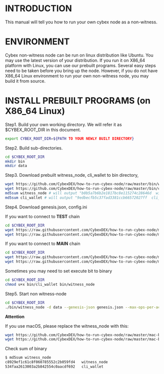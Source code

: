INTRODUCTION
=======
This manual will tell you how to run your own cybex node as a non-witness.

ENVIRONMENT
======
Cybex non-witness node can be run on linux distribution like Ubuntu. You may use the latest version of your distribution.
If you run it on X86_64 platform with Linux, you can use our prebuilt programs. Several easy steps need to be taken before you bring up the node.
However, if you do not have X86_64 Linux environment to run your own non-witness node, you may build it from source.

INSTALL PREBUILT PROGRAMS (on X86_64 Linux)
======
Step1. Build your own working directory. We will refer it as $CYBEX_ROOT_DIR in this document.
```Bash
export CYBEX_ROOT_DIR=${PATH TO YOUR NEWLY BUILT DIRECTORY}
```

Step2. Build sub-directories.
```Bash
cd $CYBEX_ROOT_DIR
mkdir bin
mkdir data
```
Step3. Download prebuilt witness_node, cli_wallet to bin directory, 
```Bash
wget https://github.com/CybexDEX/how-to-run-cybex-node/raw/master/bin/witness_node -O bin/witness_node
wget https://github.com/CybexDEX/how-to-run-cybex-node/raw/master/bin/cli_wallet -O bin/cli_wallet
md5sum witness_node # will output "b0b5a7b6b2e1817bc8e115274c28646d  witness_node"
md5sum cli_wallet # will output "9edbecfb5c37fad3381ccb66572027ff  cli_wallet"
```

Step4. Download genesis.json, config.ini

If you want to connect to **TEST** chain
```Bash
cd $CYBEX_ROOT_DIR
wget https://raw.githubusercontent.com/CybexDEX/how-to-run-cybex-node/master/testchain/genesis.json -O genesis.json
wget https://raw.githubusercontent.com/CybexDEX/how-to-run-cybex-node/master/testchain/config.ini -O data/config.ini
```

If you want to connect to **MAIN** chain
```Bash
cd $CYBEX_ROOT_DIR
wget https://raw.githubusercontent.com/CybexDEX/how-to-run-cybex-node/master/mainchain/genesis.json -O genesis.json
wget https://raw.githubusercontent.com/CybexDEX/how-to-run-cybex-node/master/mainchain/config.ini -O data/config.ini
```

Sometimes you may need to set execute bit to binary
```Bash
cd $CYBEX_ROOT_DIR
chmod u+x bin/cli_wallet bin/witness_node
```

Step5. Start non witness-node
```Bash
cd $CYBEX_ROOT_DIR
./bin/witness_node -d data --genesis-json genesis.json --max-ops-per-account 500 --resync-blockchain --replay-blockchain
```


**Attention**

If you use macOS, please replace the witness_node with this:

```Bash
wget https://github.com/CybexDEX/how-to-run-cybex-node/raw/master/mac-bin/witness_node -O bin/witness_node
wget https://github.com/CybexDEX/how-to-run-cybex-node/raw/master/mac-bin/cli_wallet -O bin/cli_wallet
```

Check sum of binary
```Bash
$ md5sum witness_node
c8929ef1c61c8f060785552c2b059fd4   witness_node
534faa2613003a2b842554c0aacdf692   cli_wallet
```
